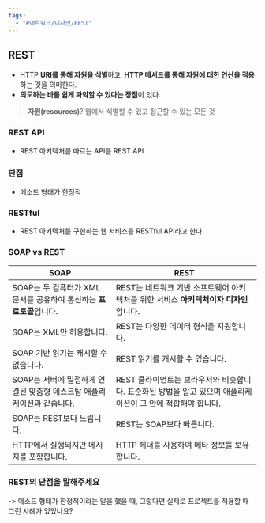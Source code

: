 ```yaml
---
tags:
  - "#네트워크/디자인/REST"
---
```



## REST
- HTTP **URI를 통해 자원을 식별**하고, **HTTP 메서드를 통해 자원에 대한 연산을 적용**하는 것을 의미한다.
- **의도하는 바를 쉽게 파악할 수 있다는 장점**이 있다.

>**자원(resources)**?
>웹에서 식별할 수 있고 접근할 수 있는 모든 것

### REST API
- REST 아키텍처를 따르는 API를 REST API
### 단점
- 메소드 형태가 한정적
### RESTful
- REST 아키텍처를 구현하는 웹 서비스를 RESTful API라고 한다.



### SOAP vs REST

| SOAP                                        | REST                                                            |
| ------------------------------------------- | --------------------------------------------------------------- |
| SOAP는 두 컴퓨터가 XML 문서를 공유하여 통신하는 **프로토콜**입니다. | REST는 네트워크 기반 소프트웨어 아키텍처를 위한 서비스 **아키텍처이자 디자인**입니다.             |
| SOAP는 XML만 허용합니다.                           | REST는 다양한 데이터 형식을 지원합니다.                                        |
| SOAP 기반 읽기는 캐시할 수 없습니다.                     | REST 읽기를 캐시할 수 있습니다.                                            |
| SOAP는 서버에 밀접하게 연결된 맞춤형 데스크탑 애플리케이션과 같습니다.   | REST 클라이언트는 브라우저와 비슷합니다. 표준화된 방법을 알고 있으며 애플리케이션이 그 안에 적합해야 합니다. |
| SOAP는 REST보다 느립니다.                          | REST는 SOAP보다 빠릅니다.                                              |
| HTTP에서 실행되지만 메시지를 포함합니다.                    | HTTP 헤더를 사용하여 메타 정보를 보유합니다.                                     |


### REST의 단점을 말해주세요
-> 메소드 형태가 한정적이라는 말을 했을 때, 그렇다면 실제로 프로젝트를 적용할 때 그런 사례가 있었나요?
